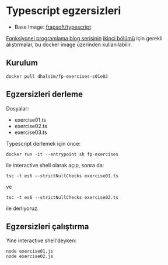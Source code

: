 # Typescript egzersizleri

* Base Image: [frapsoft/typescript](https://hub.docker.com/r/frapsoft/typescript/)

[Fonksiyonel programlama blog serisinin](https://dhalsim.github.io/categories.html#fonksiyonel-programlama-ref) [ikinci bölümü](https://dhalsim.github.io/fonksiyonel-programlama/2017/09/24/fonksiyonel-programlama-s01e02) için gerekli alıştırmalar, bu docker image üzerinden kullanılabilir.

## Kurulum

~~~
docker pull dhalsim/fp-exercises-s01e02
~~~

## Egzersizleri derleme

Dosyalar:

* exercise01.ts
* exercise02.ts
* exercise03.ts

Typescript derlemek için önce:

~~~
docker run -it --entrypoint sh fp-exercises
~~~

ile interactive shell olarak açıp, sonra da:

~~~
tsc -t es6 --strictNullChecks exercise01.ts
~~~

ve

~~~
tsc -t es6 --strictNullChecks exercise02.ts
~~~

ile derliyoruz.

## Egzersizleri çalıştırma

Yine interactive shell'deyken:

~~~
node exercise01.js
node exercise02.js
~~~